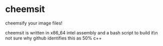 # cheemsit
cheemsify your image files!

cheemsit is written in x86_64 intel assembly and a bash script to build it\n
not sure why github identifies this as 50% c++
